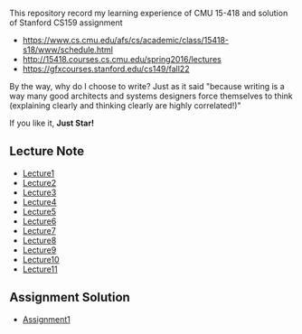 This repository record my learning experience of CMU 15-418 and solution of  Stanford CS159 assignment
- https://www.cs.cmu.edu/afs/cs/academic/class/15418-s18/www/schedule.html
- http://15418.courses.cs.cmu.edu/spring2016/lectures
- https://gfxcourses.stanford.edu/cs149/fall22

By the way, why do I choose to write? Just as it said "because writing is a way many good architects and systems 
designers force themselves to think (explaining clearly and 
thinking clearly are highly correlated!)"

If you like it, __Just Star!__

## Lecture Note
- [Lecture1](./Lecture1/Lecture1.md)
- [Lecture2](./Lecture2/Lecture2.md)
- [Lecture3](./Lecture3/Lecture3.md)
- [Lecture4](./Lecture4/Lecture4.md)
- [Lecture5](./Lecture5/Lecture5.md)
- [Lecture6](./Lecture6/Lecture6.md)
- [Lecture7](./Lecture7/Lecture7.md)
- [Lecture8](./Lecture8/Lecture8.md)
- [Lecture9](./Lecture9/Lecture9.md)
- [Lecture10](./Lecture10/Lecture10.md)
- [Lecture11](./Lecture11/Lecture11.md)
## Assignment Solution
- [Assignment1](./Assignment/Assignment1/Assignment1.md)

